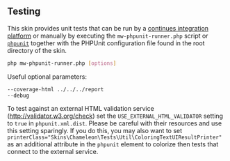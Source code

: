 ## Testing

This skin provides unit tests that can be run by a [continues integration
platform][travis] or manually by executing the `mw-phpunit-runner.php` script or
[`phpunit`][mw-testing] together with the PHPUnit configuration file found in
the root directory of the skin.

```sh
php mw-phpunit-runner.php [options]
```

Useful optional parameters:
```
--coverage-html ../../../report
--debug
```

To test against an external HTML validation service
(http://validator.w3.org/check) set the `USE_EXTERNAL_HTML_VALIDATOR` setting to
`true` in `phpunit.xml.dist`. Please be careful with their resources and use
this setting sparingly. If you do this, you may also want to set
`printerClass="Skins\Chameleon\Tests\Util\ColoringTextUIResultPrinter"` as an
additional attribute in the `phpunit` element to colorize then tests that
connect to the external service.

[travis]: https://travis-ci.org/wikimedia/mediawiki-skins-chameleon
[mw-testing]: https://www.mediawiki.org/wiki/Manual:PHP_unit_testing
